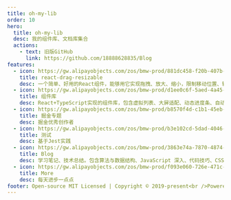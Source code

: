 ```yaml
---
title: oh-my-lib
order: 10
hero:
  title: oh-my-lib
  desc: 我的组件库、文档库集合
  actions:
    - text: 旧版GitHub
      link: https://github.com/18888628835/Blog
features:
  - icon: https://gw.alipayobjects.com/zos/bmw-prod/881dc458-f20b-407b-947a-95104b5ec82b/k79dm8ih_w144_h144.png
    title: react-drag-resizable
    desc: 一个简单、好用的React组件，能够用它实现拖拽、放大、缩小，限制移动位置、辅助线、吸附效果等功能
  - icon: https://gw.alipayobjects.com/zos/bmw-prod/d1ee0c6f-5aed-4a45-a507-339a4bfe076c/k7bjsocq_w144_h144.png
    title: 组件库
    desc: React+TypeScript实现的组件库，包含虚拟列表、大屏适配、动态进度条、自动滚动列表等
  - icon: https://gw.alipayobjects.com/zos/bmw-prod/b8570f4d-c1b1-45eb-a1da-abff53159967/kj9t990h_w144_h144.png
    title: 掘金专题
    desc: 掘金优秀创作者
  - icon: https://gw.alipayobjects.com/zos/bmw-prod/b3e102cd-5dad-4046-a02a-be33241d1cc7/kj9t8oji_w144_h144.png
    title: 测试
    desc: 基于Jest实践
  - icon: https://gw.alipayobjects.com/zos/bmw-prod/3863e74a-7870-4874-b1e1-00a8cdf47684/kj9t7ww3_w144_h144.png
    title: Blog
    desc: 学习笔记、技术总结。包含算法与数据结构、JavaScript 深入、代码技巧、CSS 高级技巧、前端工程化、性能优化、HTTP 协议、Node等内容
  - icon: https://gw.alipayobjects.com/zos/bmw-prod/f093e060-726e-471c-a53e-e988ed3f560c/kj9t9sk7_w144_h144.png
    title: More
    desc: 每天进步一点点
footer: Open-source MIT Licensed | Copyright © 2019-present<br />Powered by self
---
```

